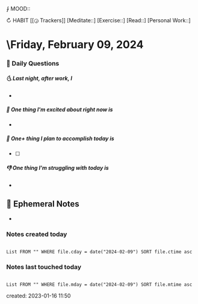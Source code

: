 ⨑ MOOD::

↻ HABIT [[◶ Trackers]]
[Meditate::]
[Exercise::]
[Read::]
[Personal Work::]

# \Friday, February 09, 2024

### 📅 Daily Questions

##### 🌜 Last night, after work, I

-

##### 🙌 One thing I'm excited about right now is

-

##### 🚀 One+ thing I plan to accomplish today is

- [ ]

##### 👎 One thing I'm struggling with today is

-

## 📝 Ephemeral Notes

-

### Notes created today

```dataview

List FROM "" WHERE file.cday = date("2024-02-09") SORT file.ctime asc

```

### Notes last touched today

```dataview

List FROM "" WHERE file.mday = date("2024-02-09") SORT file.mtime asc

```

created: 2023-01-16 11:50
